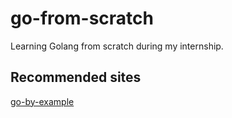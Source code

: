 # go-from-scratch
Learning Golang from scratch during my internship.
## Recommended sites
[go-by-example](https://gobyexample.com/)